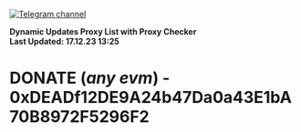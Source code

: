 [![Telegram channel](https://img.shields.io/endpoint?url=https://runkit.io/damiankrawczyk/telegram-badge/branches/master?url=https://t.me/n4z4v0d)](https://t.me/n4z4v0d) 

**Dynamic Updates Proxy List with Proxy Checker**  
**Last Updated: 17.12.23 13:25**

# DONATE (_any evm_) - 0xDEADf12DE9A24b47Da0a43E1bA70B8972F5296F2
